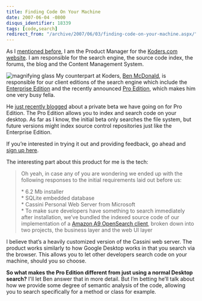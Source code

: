 ```yaml
---
title: Finding Code On Your Machine
date: 2007-06-04 -0800
disqus_identifier: 18339
tags: [code,search]
redirect_from: "/archive/2007/06/03/finding-code-on-your-machine.aspx/"
---
```


As I [mentioned
before](https://haacked.com/archive/2007/05/11/my-last-day-before-starting-a-new-career.aspx "Starting a new career"),
I am the Product Manager for the [Koders.com
website](http://www.koders.com/ "Koders Code Search Engine"). I am
responsible for the search engine, the source code index, the forums,
the blog and the Content Management System.

![magnifying
glass](https://haacked.com/images/haacked_com/WindowsLiveWriter/SearchingForCodeOnYourMachine_EC44/magnifying-glass_1.jpg)
My counterpart at Koders, [Ben
McDonald](http://beebe4.blogspot.com/ "Ben McDonald’s blog"), is
responsible for our client editions of the search engine which include
the [Enterprise
Edition](http://www.koders.com/corp/products/enterprise-code-search/ "Search Code on the Enterprise")
and the recently announced [Pro
Edition](http://www.koders.com/corp/products/pro/ "Desktop Code Search"),
which makes him one very busy fella.

He [just recently
blogged](http://www.koders.com/blog/?p=78 "Teaching an old dog new tricks")
about a private beta we have going on for Pro Edition. The Pro Edition
allows you to index and search code on your desktop. As far as I know,
the initial beta only searches the file system, but future versions
might index source control repositories just like the Enterprise
Edition.

If you’re interested in trying it out and providing feedback, go ahead
and [sign up
here](http://www.koders.com/corp/products/pro/ "Pro Edition Beta Sign-up").

The interesting part about this product for me is the tech:

> Oh yeah, in case any of you are wondering we ended up with the
> following responses to the initial requirements laid out before us:
>
> \* 6.2 Mb installer\
> \* SQLite embedded database\
> \* Cassini Personal Web Server from Microsoft\
> \* To make sure developers have something to search immediately after
> installation, we’ve bundled the indexed source code of our
> implementation of a [Amazon A9 OpenSearch
> client](http://opensearch.a9.com/-/company/opensearch.jsp "A9 OpenSearch Client"),
> broken down into two projects, the business layer and the web UI layer
>
I believe that’s a heavily customized version of the Cassini web server.
The product works similarly to how Google Desktop works in that you
search via the browser. This allows you to let other developers search
code on your machine, should you so choose.

**So what makes the Pro Edition different from just using a normal
Desktop search?** I'll let Ben answer that in more detail. But I’m
betting he’ll talk about how we provide some degree of semantic analysis
of the code, allowing you to search specifically for a method or class
for example.


